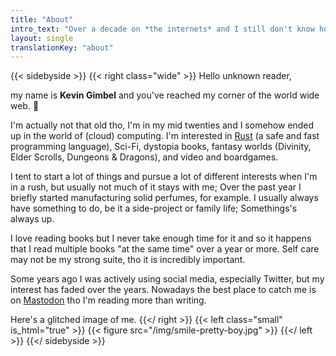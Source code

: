 ```yaml
---
title: "About"
intro_text: "Over a decade on *the internets* and I still don't know how to write *about me*"
layout: single
translationKey: "about"
---
```


{{< sidebyside >}}
{{< right class="wide" >}}
Hello unknown reader,

my name is **Kevin Gimbel** and you've reached my corner of the world wide web. 👴

I'm actually not that old tho, I'm in my mid twenties and I somehow ended up in the world of (cloud) computing. I'm interested in [Rust](https://rust-lang.org) (a safe and fast programming language), Sci-Fi, dystopia books, fantasy worlds (Divinity, Elder Scrolls, Dungeons & Dragons), and video and boardgames.

I tent to start a lot of things and pursue a lot of different interests when I'm in a rush, but usually not much of it stays with me; Over the past year I briefly started manufacturing solid perfumes, for example. I usually always have something to do, be it a side-project or family life; Somethings's always up.

I love reading books but I never take enough time for it and so it happens that I read multiple books "at the same time" over a year or more. Self care may not be my strong suite, tho it is incredibly important.

Some years ago I was actively using social media, especially Twitter, but my interest has faded over the years. Nowadays the best place to catch me is on [Mastodon](https://bullgit.party/@kevin) tho I'm reading more than writing.

Here's a glitched image of me.
{{</ right >}}
{{< left class="small" is_html="true" >}}
{{< figure src="/img/smile-pretty-boy.jpg" >}}
{{</ left >}}
{{</ sidebyside >}}